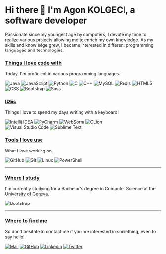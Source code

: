 # Hi there 👋 I'm Agon KOLGECI, a software developer

Passionate since my youngest age by computers, I devote my time to realize various projects allowing me to enrich my own knowledge.
As my skills and knowledge grew, I became interested in different programming languages and technologies. 

### [Things I love code with](https://openjdk.com/)
Today, I'm proficient in various programming languages.

<div display="flex">
    <img src="https://img.shields.io/badge/Java-ED8B00?style=for-the-badge&logo=openjdk&logoColor=white" alt="Java"/>
    <img src="https://img.shields.io/badge/JavaScript-323330?style=for-the-badge&logo=javascript&logoColor=F7DF1E" alt="JavaScript"/>
    <img src="https://img.shields.io/badge/Python-3776AB?style=for-the-badge&logo=python&logoColor=white" alt="Python"/>
    <img src="https://img.shields.io/badge/C-00599C?style=for-the-badge&logo=c&logoColor=white" alt="C"/>
    <img src="https://img.shields.io/badge/C%2B%2B-00599C?style=for-the-badge&logo=c%2B%2B&logoColor=white" alt="C++"/>
    <img src="https://img.shields.io/badge/MySQL-00000F?style=for-the-badge&logo=mysql&logoColor=white" alt="MySQL"/>
    <img src="https://img.shields.io/badge/redis-%23DD0031.svg?&style=for-the-badge&logo=redis&logoColor=white" alt="Redis"/>
    <img src="https://img.shields.io/badge/HTML-239120?style=for-the-badge&logo=html5&logoColor=white" alt="HTML5"/>
    <img src="https://img.shields.io/badge/CSS-239120?&style=for-the-badge&logo=css3&logoColor=white" alt="CSS"/>
    <img src="https://img.shields.io/badge/Bootstrap-563D7C?style=for-the-badge&logo=bootstrap&logoColor=white" alt="Bootstrap"/>
    <img src="https://img.shields.io/badge/Sass-CC6699?style=for-the-badge&logo=sass&logoColor=white" alt="Sass"/>
</div>

### [IDEs](https://jetbrain.com/)
Things I love to spend my days writing with a keyboard!

<div display="flex">
    <img src="https://img.shields.io/badge/IntelliJ_IDEA-000000.svg?style=for-the-badge&logo=intellij-idea&logoColor=white" alt="Intellij IDEA"/>
    <img src="https://img.shields.io/badge/PyCharm-000000.svg?&style=for-the-badge&logo=PyCharm&logoColor=white" alt="PyCharm"/>
    <img src="https://img.shields.io/badge/WebStorm-000000?style=for-the-badge&logo=WebStorm&logoColor=white" alt="WebSorm"/>
    <img src="https://img.shields.io/badge/CLion-000000?style=for-the-badge&logo=clion&logoColor=white" alt="CLion"/>
    <br/>
    <img src="https://img.shields.io/badge/Visual_Studio_Code-0078D4?style=for-the-badge&logo=visual%20studio%20code&logoColor=white" alt="Visual Studio Code"/>
    <img src="https://img.shields.io/badge/sublime_text-%23575757.svg?&style=for-the-badge&logo=sublime-text&logoColor=important" alt="Sublime Text"/>
</div>

### [Tools I love use](https://agonkolgeci.com/)
What I love working on.

<div display="flex">
    <img src="https://img.shields.io/badge/GitHub-100000?style=for-the-badge&logo=github&logoColor=white" alt="GitHub"/>
    <img src="https://img.shields.io/badge/GIT-E44C30?style=for-the-badge&logo=git&logoColor=white" alt="Git"/>
    <img src="https://img.shields.io/badge/Linux-FCC624?style=for-the-badge&logo=linux&logoColor=black" alt="Linux"/>
    <img src="https://img.shields.io/badge/powershell-5391FE?style=for-the-badge&logo=powershell&logoColor=white" alt="PowerShell"/>
</div>

---

### [Where I study](https://unige.ch/)


I'm currently studying for a Bachelor's degree in Computer Science at the [University of Geneva](https://unige.ch/).

<img src="https://upload.wikimedia.org/wikipedia/fr/d/d2/Universit%C3%A9_de_Gen%C3%A8ve_%28logo%29.svg" alt="Bootstrap"/>

---

### [Where to find me](https://agonkolgeci.com)
So don't hesitate to contact me if you are interested in something, even to say hello!

<div display="flex">
    <a href="mailto:contact@agonkolgeci.com"><img src="https://img.shields.io/badge/Gmail-D14836?style=for-the-badge&logo=gmail&logoColor=white" alt="Mail"/></a>
    <a href="https://github.com/agonkolgeci"><img src="https://img.shields.io/badge/GitHub-100000?style=for-the-badge&logo=github&logoColor=white" alt="GitHub"/></a>
    <a href="https://www.linkedin.com/in/agon-kolgeci-193aa2266/"><img src="https://img.shields.io/badge/LinkedIn-0077B5?style=for-the-badge&logo=linkedin&logoColor=white" alt="Linkedin" target="_blank"/></a>
    <a href="https://twitter.com/agon_kolgeci"><img src="https://img.shields.io/badge/Twitter-1DA1F2?style=for-the-badge&logo=twitter&logoColor=white" alt="Twitter" target="_blank"/></a>
</div>
